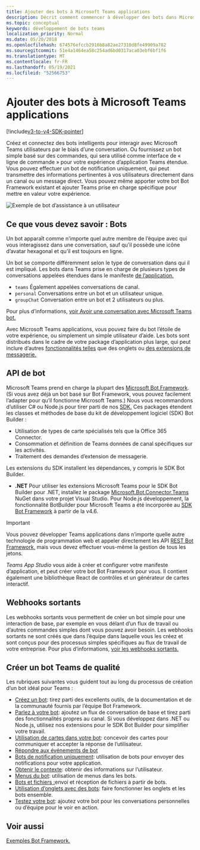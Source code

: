 ```yaml
---
title: Ajouter des bots à Microsoft Teams applications
description: Décrit comment commencer à développer des bots dans Microsoft Teams
ms.topic: conceptual
keywords: développement de bots teams
localization_priority: Normal
ms.date: 05/20/2018
ms.openlocfilehash: 674576efccb2916b8a82ae27310d8fe49909a782
ms.sourcegitcommit: 51e4a1464ea58c254ad6bd0317aca03ebf6bf1f6
ms.translationtype: MT
ms.contentlocale: fr-FR
ms.lasthandoff: 05/19/2021
ms.locfileid: "52566753"
---
```

# <a name="add-bots-to-microsoft-teams-apps"></a>Ajouter des bots à Microsoft Teams applications

[!include[v3-to-v4-SDK-pointer](~/includes/v3-to-v4-pointer-bots.md)]

Créez et connectez des bots intelligents pour interagir avec Microsoft Teams utilisateurs par le biais d’une conversation. Ou fournissez un bot simple basé sur des commandes, qui sera utilisé comme interface de « ligne de commande » pour votre expérience d’application Teams étendue. Vous pouvez effectuer un bot de notification uniquement, qui peut transmettre des informations pertinentes à vos utilisateurs directement dans un canal ou un message direct. Vous pouvez même apporter votre bot Bot Framework existant et ajouter Teams prise en charge spécifique pour mettre en valeur votre expérience.

![Exemple de bot d’assistance à un utilisateur](~/assets/images/bot_example.png)

## <a name="what-you-need-to-know-bots"></a>Ce que vous devez savoir : Bots

Un bot apparaît comme n’importe quel autre membre de l’équipe avec qui vous interagissez dans une conversation, sauf qu’il possède une icône d’avatar hexagonal et qu’il est toujours en ligne.

Un bot se comporte différemment selon le type de conversation dans qui il est impliqué. Les bots dans Teams prise en charge de plusieurs types de conversations appelées étendues dans le manifeste [de l’application.](~/resources/schema/manifest-schema.md)

* `teams` Également appelées conversations de canal.
* `personal` Conversations entre un bot et un utilisateur unique.
* `groupChat` Conversation entre un bot et 2 utilisateurs ou plus.

Pour plus d’informations, [voir Avoir une conversation avec Microsoft Teams bot.](~/resources/bot-v3/bot-conversations/bots-conversations.md)

Avec Microsoft Teams applications, vous pouvez faire du bot l’étoile de votre expérience, ou simplement un simple utilisateur d’aide. Les bots sont distribués dans le cadre de votre package d’application plus large, qui peut inclure d’autres [fonctionnalités telles](~/tabs/what-are-tabs.md) que des onglets ou [des extensions de messagerie.](~/messaging-extensions/what-are-messaging-extensions.md)

## <a name="bot-apis"></a>API de bot

Microsoft Teams prend en charge la plupart des [Microsoft Bot Framework](https://dev.botframework.com/). (Si vous avez déjà un bot basé sur Bot Framework, vous pouvez facilement l’adapter pour qu’il fonctionne Microsoft Teams.) Nous vous recommandons d’utiliser C# ou Node.js pour tirer parti de nos [SDK.](/microsoftteams/platform/#pivot=sdk-tools) Ces packages étendent les classes et méthodes de base du kit de développement logiciel (SDK) Bot Builder :

* Utilisation de types de carte spécialisés tels que la Office 365 Connector.
* Consommation et définition de Teams données de canal spécifiques sur les activités.
* Traitement des demandes d’extension de messagerie.

Les extensions du SDK installent les dépendances, y compris le SDK Bot Builder.

* **.NET** Pour utiliser les extensions Microsoft Teams pour le SDK Bot Builder pour .NET, installez le package [Microsoft.Bot.Connector.Teams](https://www.nuget.org/packages/Microsoft.Bot.Connector.Teams) NuGet dans votre projet Visual Studio. Pour Node.js développement, la fonctionnalité BotBuilder pour Microsoft Teams a été incorporée au [SDK Bot Framework](https://github.com/microsoft/botframework-sdk) à partir de la v4.6.

> [!IMPORTANT]
> Vous pouvez développer Teams applications dans n’importe quelle autre technologie de programmation web et appeler directement les API [REST Bot Framework,](/bot-framework/rest-api/bot-framework-rest-overview) mais vous devez effectuer vous-même la gestion de tous les jetons.

*Teams App Studio* vous aide à créer et configurer votre manifeste d’application, et peut créer votre bot Bot Framework pour vous. Il contient également une bibliothèque React de contrôles et un générateur de cartes interactif.

## <a name="outgoing-webhooks"></a>Webhooks sortants

Les webhooks sortants vous permettent de créer un bot simple pour une interaction de base, par exemple en vous délant d’un flux de travail ou d’autres commandes simples dont vous pouvez avoir besoin. Les webhooks sortants ne sont créés que dans l’équipe dans laquelle vous les créez et sont conçus pour des processus simples spécifiques au flux de travail de votre entreprise. Pour plus d’informations, [voir les webhooks sortants.](~/webhooks-and-connectors/how-to/add-outgoing-webhook.md)

## <a name="build-a-great-teams-bot"></a>Créer un bot Teams de qualité

Les rubriques suivantes vous guident tout au long du processus de création d’un bot idéal pour Teams :

* [Créez un bot](~/resources/bot-v3/bots-create.md): tirez parti des excellents outils, de la documentation et de la communauté fournis par l’équipe Bot Framework.
* [Parlez à votre bot](~/resources/bot-v3/bot-conversations/bots-conversations.md): ajoutez un flux de conversation de base et tirez parti des fonctionnalités propres au canal. Si vous développez dans .NET ou Node.js, utilisez nos extensions pour le SDK Bot Builder pour simplifier votre travail.
* [Utilisation de cartes dans votre bot](~/resources/bot-v3/bots-cards.md): concevoir des cartes pour communiquer et accepter la réponse de l’utilisateur.
* [Répondre aux événements de bot](~/resources/bot-v3/bots-notifications.md)
* [Bots de notification uniquement](~/resources/bot-v3/bots-notification-only.md): utilisation de bots pour envoyer des notifications pour votre application.
* [Obtenir le contexte](~/resources/bot-v3/bots-context.md): obtenir des informations sur l’utilisateur.
* [Menus du bot](~/resources/bot-v3/bots-menus.md): utilisation de menus dans les bots.
* [Bots et fichiers :](~/resources/bot-v3/bots-files.md)envoi et réception de fichiers à partir de bots.
* [Utilisation d’onglets avec des bots](~/resources/bot-v3/bots-with-tabs.md): faire fonctionner les onglets et les bots ensemble.
* [Testez votre bot](~/resources/bot-v3/bots-test.md): ajoutez votre bot pour les conversations personnelles ou d’équipe pour le voir en action.

## <a name="see-also"></a>Voir aussi

[Exemples Bot Framework.](https://github.com/Microsoft/BotBuilder-Samples/blob/master/README.md)